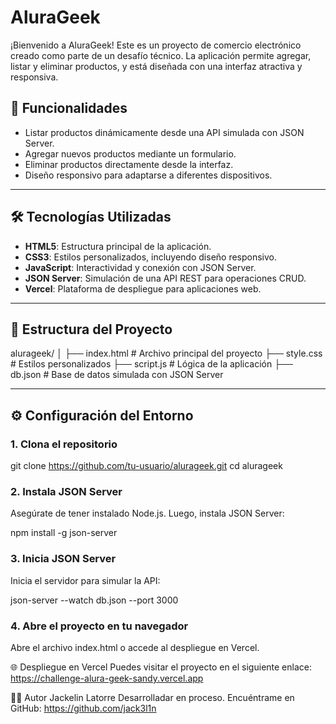 # AluraGeek

¡Bienvenido a AluraGeek! Este es un proyecto de comercio electrónico creado como parte de un desafío técnico. La aplicación permite agregar, listar y eliminar productos, y está diseñada con una interfaz atractiva y responsiva.

## 🚀 Funcionalidades

- Listar productos dinámicamente desde una API simulada con JSON Server.
- Agregar nuevos productos mediante un formulario.
- Eliminar productos directamente desde la interfaz.
- Diseño responsivo para adaptarse a diferentes dispositivos.

---

## 🛠️ Tecnologías Utilizadas

- **HTML5**: Estructura principal de la aplicación.
- **CSS3**: Estilos personalizados, incluyendo diseño responsivo.
- **JavaScript**: Interactividad y conexión con JSON Server.
- **JSON Server**: Simulación de una API REST para operaciones CRUD.
- **Vercel**: Plataforma de despliegue para aplicaciones web.

---

## 📂 Estructura del Proyecto

alurageek/ │ 
├── index.html # Archivo principal del proyecto 
├── style.css # Estilos personalizados 
├── script.js # Lógica de la aplicación 
├── db.json # Base de datos simulada con JSON Server

---

## ⚙️ Configuración del Entorno

### 1. Clona el repositorio

git clone https://github.com/tu-usuario/alurageek.git
cd alurageek

### 2. Instala JSON Server
Asegúrate de tener instalado Node.js. Luego, instala JSON Server:

npm install -g json-server

### 3. Inicia JSON Server
Inicia el servidor para simular la API:

json-server --watch db.json --port 3000

### 4. Abre el proyecto en tu navegador
Abre el archivo index.html o accede al despliegue en Vercel.

🌐 Despliegue en Vercel
Puedes visitar el proyecto en el siguiente enlace:
https://challenge-alura-geek-sandy.vercel.app

👨‍💻 Autor
Jackelin Latorre
Desarrolladar en proceso.
Encuéntrame en GitHub: https://github.com/jack3l1n
